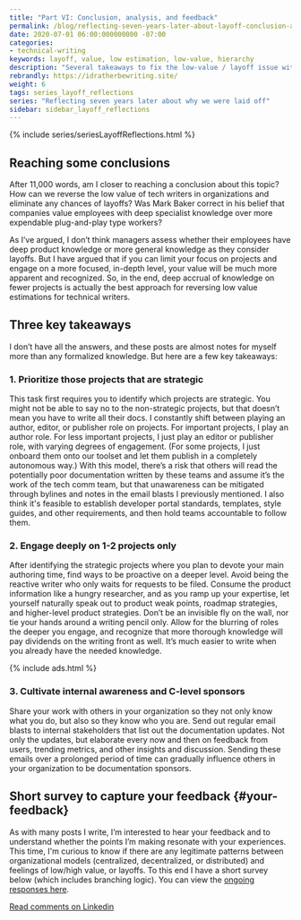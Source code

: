 ```yaml
---
title: "Part VI: Conclusion, analysis, and feedback"
permalink: /blog/reflecting-seven-years-later-about-layoff-conclusion-analysis-feedback/
date: 2020-07-01 06:00:000000000 -07:00
categories:
- technical-writing
keywords: layoff, value, low estimation, low-value, hierarchy
description: "Several takeaways to fix the low-value / layoff issue with tech comm is to focus on strategic projects, limit your scope, and be more visible with the documentation you're creating. <i>(Note: This post is divided up into six parts &mdash; see the navigation in the left sidebar or use the embedded menus.)</i>"
rebrandly: https://idratherbewriting.site/
weight: 6
tags: series_layoff_reflections
series: "Reflecting seven years later about why we were laid off"
sidebar: sidebar_layoff_reflections
---
```


{% include series/seriesLayoffReflections.html %}

## Reaching some conclusions

After 11,000 words, am I closer to reaching a conclusion about this topic? How can we reverse the low value of tech writers in organizations and eliminate any chances of layoffs? Was Mark Baker correct in his belief that companies value employees with deep specialist knowledge over more expendable plug-and-play type workers?

As I’ve argued, I don’t think managers assess whether their employees have deep product knowledge or more general knowledge as they consider layoffs. But I have argued that if you can limit your focus on projects and engage on a more focused, in-depth level, your value will be much more apparent and recognized. So, in the end, deep accrual of knowledge on fewer projects is actually the best approach for reversing low value estimations for technical writers.

## Three key takeaways

I don’t have all the answers, and these posts are almost notes for myself more than any formalized knowledge. But here are a few key takeaways:

### 1. Prioritize those projects that are strategic

This task first requires you to identify which projects are strategic. You might not be able to say no to the non-strategic projects, but that doesn’t mean you have to write all their docs. I constantly shift between playing an author, editor, or publisher role on projects. For important projects, I play an author role. For less important projects, I just play an editor or publisher role, with varying degrees of engagement. (For some projects, I just onboard them onto our toolset and let them publish in a completely autonomous way.) With this model, there’s a risk that others will read the potentially poor documentation written by these teams and assume it’s the work of the tech comm team, but that unawareness can be mitigated through bylines and notes in the email blasts I previously mentioned. I also think it's feasible to establish developer portal standards, templates, style guides, and other requirements, and then hold teams accountable to follow them.

### 2. Engage deeply on 1-2 projects only

After identifying the strategic projects where you plan to devote your main authoring time, find ways to be proactive on a deeper level. Avoid being the reactive writer who only waits for requests to be filed. Consume the product information like a hungry researcher, and as you ramp up your expertise, let yourself naturally speak out to product weak points, roadmap strategies, and higher-level product strategies. Don’t be an invisible fly on the wall, nor tie your hands around a writing pencil only. Allow for the blurring of roles the deeper you engage, and recognize that more thorough knowledge will pay dividends on the writing front  as well. It’s much easier to write when you already have the needed knowledge.

{% include ads.html %}

### 3. Cultivate internal awareness and C-level sponsors

Share your work with others in your organization so they not only know what you do, but also so they know who you are. Send out regular email blasts to internal stakeholders that list out the documentation updates. Not only the updates, but elaborate every now and then on feedback from users, trending metrics, and other insights and discussion. Sending these emails over a prolonged period of time can gradually influence others in your organization to be documentation sponsors.

## Short survey to capture your feedback {#your-feedback}

As with many posts I write, I’m interested to hear your feedback and to understand whether the points I’m making resonate with your experiences. This time, I'm curious to know if there are any legitimate patterns between organizational models (centralized, decentralized, or distributed) and feelings of low/high value, or layoffs. To this end I have a short survey below (which includes branching logic). You can view the [ongoing responses here](https://www.questionpro.com/t/PG9KAZh2hD).

<script>
EMBED_PARAMS = {};
EMBED_PARAMS.surveyID =7462560;
EMBED_PARAMS.domain ="//www.questionpro.com";
EMBED_PARAMS.src ="//www.questionpro.com/a/TakeSurvey?tt=/T%2BGUKQzeWs%3D";
EMBED_PARAMS.width ="100%";
EMBED_PARAMS.height = "600px";
EMBED_PARAMS.border = "hidden";
</script>
<div id="div_7462560"></div>
<script src="//www.questionpro.com/javascript/embedsurvey.js?version=1"></script>

<a href="https://www.linkedin.com/feed/update/urn:li:activity:6684521859846946816/?commentUrn=urn%3Ali%3Acomment%3A(activity%3A6684521859846946816%2C6685562071821668352)">Read comments on Linkedin</a>
